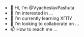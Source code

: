 - 👋 Hi, I’m @VyacheslavPashuta
- 👀 I’m interested in ...
- 🌱 I’m currently learning ХГПУ
- 💞️ I’m looking to collaborate on ...
- 📫 How to reach me ...

<!---
VyacheslavPashuta/VyacheslavPashuta is a ✨ special ✨ repository because its `README.md` (this file) appears on your GitHub profile.
You can click the Preview link to take a look at your changes.
--->
